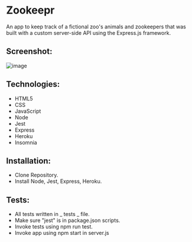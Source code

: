 # Zookeepr

An app to keep track of a fictional zoo's animals and zookeepers that was built with a custom server-side API using the Express.js framework.

## Screenshot:
![image](https://github.com/bdamota/Zookeepr/blob/master/Screen%20Shot%202020-08-01%20at%2011.02.02%20PM.png)


## Technologies:
- HTML5
- CSS
- JavaScript
- Node
- Jest
- Express
- Heroku 
- Insomnia 

## Installation:
- Clone Repository.
- Install Node, Jest, Express, Heroku.

## Tests:
- All tests written in _ tests _ file.
- Make sure "jest" is in package.json scripts.
- Invoke tests using npm run test.
- Invoke app using npm start in server.js 
